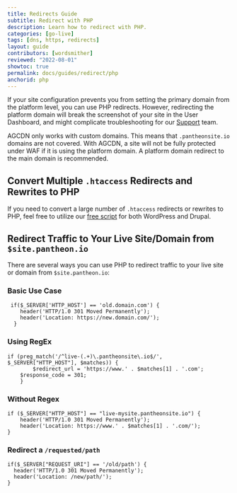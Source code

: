 ```yaml
---
title: Redirects Guide
subtitle: Redirect with PHP
description: Learn how to redirect with PHP.
categories: [go-live]
tags: [dns, https, redirects]
layout: guide
contributors: [wordsmither]
reviewed: "2022-08-01"
showtoc: true
permalink: docs/guides/redirect/php
anchorid: php
---
```


If your site configuration prevents you from setting the primary domain from the platform level, you can use PHP redirects. However, redirecting the platform domain will break the screenshot of your site in the User Dashboard, and might complicate troubleshooting for our [Support](/guides/support/contact-support/) team.

AGCDN only works with custom domains. This means that `.pantheonsite.io` domains are not covered. With AGCDN, a site will not be fully protected under WAF if it is using the platform domain. A platform domain redirect to the main domain is recommended. 

<Partial file="_redirects.md" />

## Convert Multiple `.htaccess` Redirects and Rewrites to PHP
If you need to convert a large number of `.htaccess` redirects or rewrites to PHP, feel free to utilize our [free script](https://github.com/Pantheon-SE/pantheon-htaccess-rewrites) for both WordPress and Drupal.

## Redirect Traffic to Your Live Site/Domain from `$site.pantheon.io`

There are several ways you can use PHP to redirect traffic to your live site or domain from `$site.pantheon.io`:

### Basic Use Case

```php:title=wp-config.php%20or%20settings.php
 if($_SERVER['HTTP_HOST'] == 'old.domain.com') {
    header('HTTP/1.0 301 Moved Permanently');
    header('Location: https://new.domain.com/');
  }
```

### Using RegEx

```php:title=wp-config.php%20or%20settings.php
if (preg_match('/^live-(.+)\.pantheonsite\.io$/', $_SERVER["HTTP_HOST"], $matches)) {
		$redirect_url = 'https://www.' . $matches[1] . '.com';
    $response_code = 301;
	}
```

### Without Regex

```php:title=wp-config.php%20or%20settings.php
if ($_SERVER["HTTP_HOST"] == "live-mysite.pantheonsite.io") {
    header('HTTP/1.0 301 Moved Permanently');
    header('Location: https://www.' . $matches[1] . '.com/');
}
```

### Redirect a `/requested/path`

```php:title=wp-config.php%20or%20settings.php
if($_SERVER["REQUEST_URI"] == '/old/path') {
  header('HTTP/1.0 301 Moved Permanently');
  header('Location: /new/path/');
}
```
